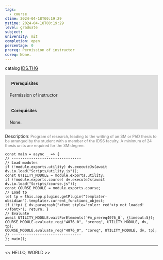 ```yaml
---
tags:
  - course
ctime: 2024-04-18T00:19:29
mstime: 2024-04-18T00:19:29
level: graduate
subject: 
university: mit
completion: open
percentage: 0
prereq: Permission of instructor
coreq: None.
---
```


catalog [IDS.THG](http://student.mit.edu/catalog/mIDSa.html#IDS.THG)

<span style="display: block; padding: 15px; background-color: rgb(100, 100, 100, 0.2);"><font id="m_prereq4076_0" style="display: block; font-family: Arial, sans-serif; font-weight: bold; padding: 5px">Prerequisites</font><br><span id="prereq4076_0">Permission of instructor</span></span>
<span style="display: block; padding: 15px; background-color: rgb(100, 100, 100, 0.2);"><font id="m_coreq4076_0" style="display: block; font-family: Arial, sans-serif; font-weight: bold; padding: 5px">Corequisites</font><br><span id="coreq4076_0">None.</span></span>

<font style="">Description:</font>
<font style="color: grey; font-size: 0.8rem;">Program of research, leading to the writing of an SM or PhD thesis to be arranged by the student with a member of the IDSS faculty. A minimum of 24 thesis units are required for the SM degree.</font>

```dataviewjs
const main = async _ => {
// --------------------------------
// Load modules
if (!module.exports.utility) dv.executeJs(await dv.io.load("Scripts/utility.js"));
const UTILITY_MODULE = module.exports.utility;
if (!module.exports.course) dv.executeJs(await dv.io.load("Scripts/course.js"));
const COURSE_MODULE = module.exports.course;
// Load tp
let tp = this.app.plugins.getPlugin("templater-obsidian").templater.current_functions_object;
if (!tp) { dv.paragraph("<font style='color: red'>tp not loaded!</font>"); return; }
// Evaluate
await UTILITY_MODULE.waitForElements(`#m_prereq4076_0`, {timeout:5});
COURSE_MODULE.evaluate_req("4076_0", "prereq", UTILITY_MODULE, dv, tp);
COURSE_MODULE.evaluate_req("4076_0", "coreq", UTILITY_MODULE, dv, tp);
// --------------------------------
}; main();
```

---

<< HELLO, WORLD >>

